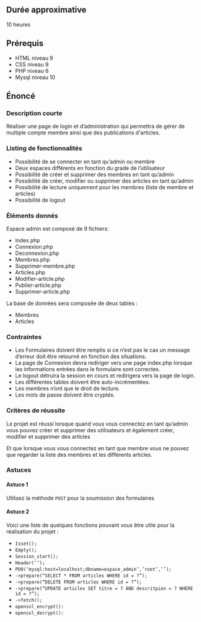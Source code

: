 ## Durée approximative

10 heures

## Prérequis

- HTML niveau 9
- CSS niveau 9
- PHP niveau 6
- Mysql niveau 10

## Énoncé

### Description courte

Réaliser une page de login et d’administration qui permettra de gérer de multiple compte membre ainsi que des publications d'articles.

### Listing de fonctionnalités

- Possibilité de se connecter en tant qu’admin ou membre
- Deux espaces différents en fonction du grade de l’utilisateur
- Possibilité de créer et supprimer des membres en tant qu’admin
- Possibilité de créer, modifier ou supprimer des articles en tant qu’admin
- Possibilité de lecture uniquement pour les membres (liste de membre et articles)
- Possibilité de logout

### Éléments donnés

Espace admin est composé de 9 fichiers: 

- Index.php
- Connexion.php
- Deconnexion.php
- Membres.php
- Supprimer-membre.php
- Articles.php
- Modifier-article.php
- Publier-article.php
- Supprimer-article.php

La base de données sera composée de deux tables :

- Membres
- Articles

### Contraintes

- Les Formulaires doivent être remplis si ce n’est pas le cas un message d’erreur doit être retourné en fonction des situations.
- La page de Connexion devra rediriger vers une page index.php lorsque les informations entrées dans le formulaire sont correctes.
- Le logout détruira la session en cours et redirigera vers la page de login.
- Les différentes tables doivent être auto-incrémentées.
- Les membres n’ont que le droit de lecture.
- Les mots de passe doivent être cryptés.

### Critères de réussite

Le projet est réussi lorsque quand vous vous connectez en tant qu’admin vous pouvez créer et supprimer des utilisateurs et également créer, modifier et supprimer des articles 

Et que lorsque vous vous connectez en tant que membre vous ne pouvez que regarder la liste des membres et les différents articles.


### Astuces

#### Astuce 1

Utilisez la méthode ```POST``` pour la soumission des formulaires

#### Astuce 2

Voici une liste de quelques fonctions pouvant vous être utile pour la réalisation du projet : 

- ```Isset();```
- ```Empty();```
- ```Session_start();```
- ```Header(‘’);```
- ```PDO(‘mysql:host=localhost;dbname=espace_admin’,’root’,’’);```
- ```->prepare(“SELECT * FROM articles WHERE id = ?”);```
- ```->prepare(“DELETE FROM articles WHERE id = ?”);```
- ```->prepare(“UPDATE articles SET titre = ? AND descritpion = ? WHERE id = ?”);```
- ```->fetch();```
- ```openssl_encrypt():```
- ```openssl_decrypt():```